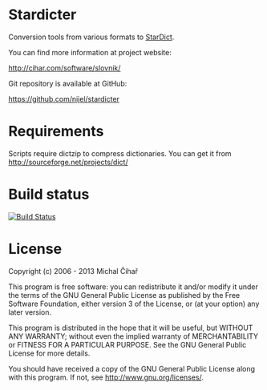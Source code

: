Stardicter
==========

Conversion tools from various formats to [StarDict][1].


You can find more information at project website:

http://cihar.com/software/slovnik/

Git repository is available at GitHub: 

https://github.com/nijel/stardicter

Requirements
============

Scripts require dictzip to compress dictionaries. You can get it from 
http://sourceforge.net/projects/dict/

Build status
============

[![Build Status](https://travis-ci.org/nijel/stardicter.png?branch=master)](https://travis-ci.org/nijel/stardicter)

License
=======

Copyright (c) 2006 - 2013 Michal Čihař

This program is free software: you can redistribute it and/or modify it under
the terms of the GNU General Public License as published by the Free Software
Foundation, either version 3 of the License, or (at your option) any later
version.

This program is distributed in the hope that it will be useful, but WITHOUT ANY
WARRANTY; without even the implied warranty of MERCHANTABILITY or FITNESS FOR A
PARTICULAR PURPOSE. See the GNU General Public License for more details.

You should have received a copy of the GNU General Public License along with
this program. If not, see http://www.gnu.org/licenses/.

[1]: http://stardict.sourceforge.net/
